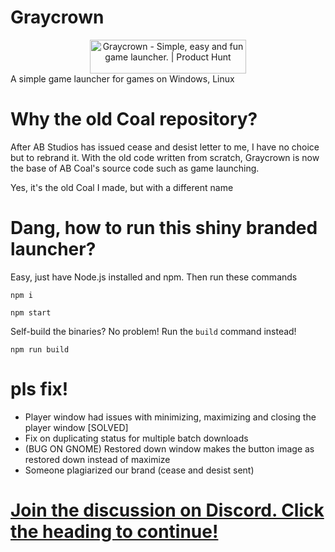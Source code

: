 # Graycrown
<div style="text-align: center;">
<a href="https://www.producthunt.com/posts/graycrown?utm_source=badge-featured&utm_medium=badge&utm_souce=badge-graycrown" target="_blank"><img src="https://api.producthunt.com/widgets/embed-image/v1/featured.svg?post_id=363490&theme=dark" alt="Graycrown - Simple&#0044;&#0032;easy&#0032;and&#0032;fun&#0032;game&#0032;launcher&#0046; | Product Hunt" style="width: 250px; height: 54px;" width="250" height="54" /></a>
</div>
A simple game launcher for games on Windows, Linux

# Why the old Coal repository?
After AB Studios has issued cease and desist letter to me, I have no choice but to rebrand it. With the old code written from scratch, Graycrown is now the base of AB Coal's source code such as game launching.

Yes, it's the old Coal I made, but with a different name

# Dang, how to run this shiny branded launcher?
Easy, just have Node.js installed and npm.
Then run these commands
```
npm i
```
```
npm start
```
Self-build the binaries? No problem! Run the `build` command instead!
```
npm run build
```
# pls fix!
- Player window had issues with minimizing, maximizing and closing the player window [SOLVED]
- Fix on duplicating status for multiple batch downloads
- (BUG ON GNOME) Restored down window makes the button image as restored down instead of maximize
- Someone plagiarized our brand (cease and desist sent)

# [Join the discussion on Discord. Click the heading to continue!](https://discord.gg/3ujWSgkawv)
